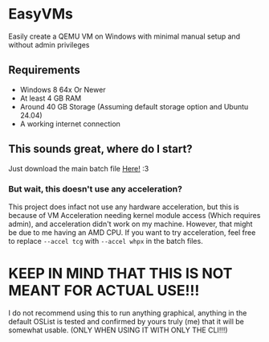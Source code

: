 # EasyVMs
Easily create a QEMU VM on Windows with minimal manual setup and without admin privileges

## Requirements
- Windows 8 64x Or Newer
- At least 4 GB RAM
- Around 40 GB Storage (Assuming default storage option and Ubuntu 24.04)
- A working internet connection

## This sounds great, where do I start?
Just download the main batch file [Here!](https://github.com/FynnTheGoober/easyvms/blob/main/EasyVMs.bat) :3

### But wait, this doesn't use any acceleration?
This project does infact not use any hardware acceleration, but this is because of VM Acceleration needing kernel module access (Which requires admin), and acceleration didn't work on my machine. However, that might be due to me having an AMD CPU. If you want to try acceleration, feel free to replace `--accel tcg` with `--accel whpx` in the batch files.

# KEEP IN MIND THAT THIS IS NOT MEANT FOR ACTUAL USE!!!
I do not recommend using this to run anything graphical, anything in the default OSList is tested and confirmed by yours truly (me) that it will be somewhat usable. (ONLY WHEN USING IT WITH ONLY THE CLI!!!)
